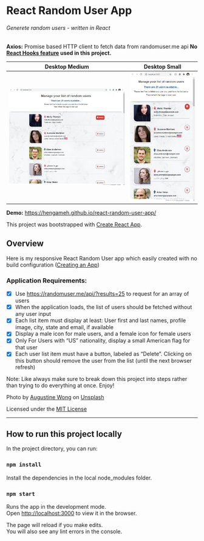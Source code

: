 # React Random User App
###### Generete random users - written in React

**Axios:** Promise based HTTP client to fetch data from randomuser.me api
**No [React Hooks feature](https://reactjs.org/docs/hooks-intro.html) used in this project.**

Desktop Medium             |  Desktop Small 
:-------------------------:|:-------------------------:
![](./public/demo.png)  |  ![](./public/demo(mobile).png)

**Demo:** https://hengameh.github.io/react-random-user-app/

This project was bootstrapped with [Create React App](https://github.com/facebook/create-react-app).

## Overview
Here is my responsive React Random User app which easily created with no build configuration ([Creating an App](https://github.com/facebook/create-react-app#creating-an-app))

### Application Requirements:

- [x] Use https://randomuser.me/api/?results=25 to request for an array of users
- [x] When the application loads, the list of users should be fetched without any user input
- [x] Each list item must display at least: User first and last names, profile image, city, state and email, if available 
- [x] Display a male icon for male users, and a female icon for female users
- [x] Only For Users with “US” nationality, display a small American flag for that user 
- [x] Each user list item must have a button, labeled as “Delete”. Clicking on this button should remove the user from the list (until the next browser refresh) 

Note: Like always make sure to break down this project into steps rather than trying to do everything at once. Enjoy!

Photo by [Augustine Wong](https://unsplash.com/@augustinewong?utm_source=unsplash&utm_medium=referral&utm_content=creditCopyText) on [Unsplash](https://unsplash.com/?utm_source=unsplash&utm_medium=referral&utm_content=creditCopyText)

Licensed under the [MIT License](LICENSE)
____________________________________________________________________________

## How to run this project locally

In the project directory, you can run:

### `npm install`
Install the dependencies in the local node_modules folder.

### `npm start`

Runs the app in the development mode.<br />
Open [http://localhost:3000](http://localhost:3000) to view it in the browser.

The page will reload if you make edits.<br />
You will also see any lint errors in the console.

